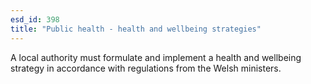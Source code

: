 ```yaml
---
esd_id: 398
title: "Public health - health and wellbeing strategies"
---
```


A local authority must formulate and implement a health and wellbeing strategy in accordance with regulations from the Welsh ministers.

